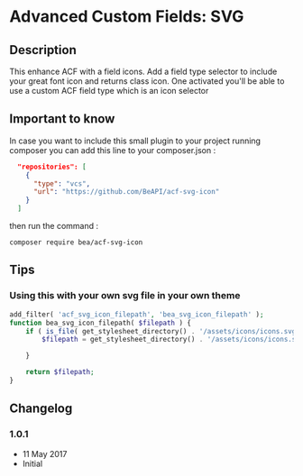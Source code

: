 # Advanced Custom Fields: SVG #

## Description ##

This enhance ACF with a field icons. Add a field type selector to include your great font icon and returns class icon.
One activated you'll be able to use a custom ACF field type which is an icon selector

## Important to know ##

In case you want to include this small plugin to your project running composer you can add this line to your composer.json :

```json
  "repositories": [
    {
      "type": "vcs",
      "url": "https://github.com/BeAPI/acf-svg-icon"
    }
  ]
```

then run the command :

```shell
composer require bea/acf-svg-icon
```

## Tips ##

### Using this with your own svg file in your own theme ###

```php
add_filter( 'acf_svg_icon_filepath', 'bea_svg_icon_filepath' );
function bea_svg_icon_filepath( $filepath ) {
	if ( is_file( get_stylesheet_directory() . '/assets/icons/icons.svg' ) ) {
		$filepath = get_stylesheet_directory() . '/assets/icons/icons.svg';

	}

	return $filepath;
}
```

## Changelog ##

### 1.0.1
* 11 May 2017
* Initial